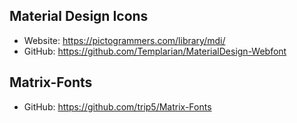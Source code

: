 ## Material Design Icons

- Website: https://pictogrammers.com/library/mdi/
- GitHub: https://github.com/Templarian/MaterialDesign-Webfont

## Matrix-Fonts

- GitHub: https://github.com/trip5/Matrix-Fonts
